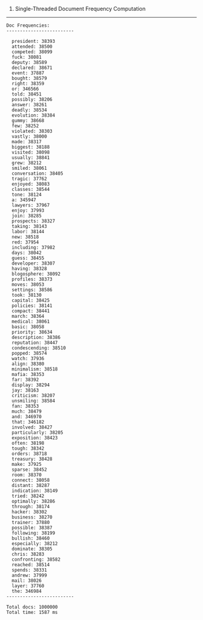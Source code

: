 1. Single-Threaded Document Frequency Computation
-------------------------------------------------

    Doc Frequencies:
    -------------------------
    
      president: 38393
      attended: 38500
      competed: 38099
      fuck: 38081
      deputy: 38589
      declared: 38671
      event: 37887
      bought: 38579
      right: 38359
      or: 346566
      told: 38451
      possibly: 38206
      answer: 38261
      deadly: 38534
      evolution: 38384
      gummy: 38668
      few: 38252
      violated: 38303
      vastly: 38000
      made: 38317
      biggest: 38188
      visited: 38098
      usually: 38841
      grew: 38212
      smiled: 38061
      conversation: 38405
      tragic: 37762
      enjoyed: 38083
      classes: 38544
      tone: 38124
      a: 345947
      lawyers: 37967
      enjoy: 37993
      join: 38285
      prospects: 38327
      taking: 38143
      labor: 38144
      new: 38518
      red: 37954
      including: 37982
      days: 38042
      guess: 38455
      developer: 38307
      having: 38328
      blogosphere: 38092
      profiles: 38373
      moves: 38053
      settings: 38586
      took: 38130
      capital: 38425
      policies: 38141
      compact: 38441
      march: 38364
      medical: 38061
      basic: 38058
      priority: 38634
      description: 38386
      reputation: 38447
      condescending: 38510
      popped: 38574
      watch: 37936
      align: 38380
      minimalism: 38518
      mafia: 38353
      far: 38392
      display: 38294
      jay: 38163
      criticism: 38207
      unsmiling: 38584
      fan: 38353
      much: 38479
      and: 346970
      that: 346182
      involved: 38427
      particularly: 38205
      exposition: 38423
      often: 38198
      tough: 38342
      orders: 38718
      treasury: 38428
      make: 37925
      sparse: 38452
      room: 38370
      connect: 38058
      distant: 38287
      indication: 38149
      tried: 38242
      optimally: 38286
      through: 38174
      hacker: 38302
      business: 38270
      trainer: 37880
      possible: 38387
      following: 38199
      bullish: 38460
      especially: 38212
      dominate: 38305
      chris: 38283
      confronting: 38582
      reached: 38514
      spends: 38331
      andrew: 37999
      mail: 38026
      layer: 37760
      the: 346984
    -------------------------
    
    Total docs: 1000000
    Total time: 1587 ms

